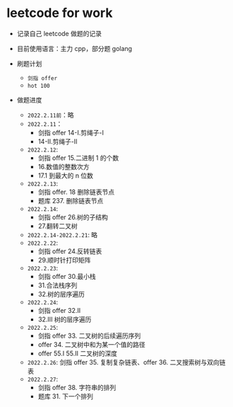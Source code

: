 # leetcode for work

- 记录自己 leetcode 做题的记录
- 目前使用语言：主力 cpp，部分题 golang
- 刷题计划

  - `剑指 offer`
  - `hot 100`

- 做题进度
  - `2022.2.11前`：略
  - `2022.2.11`：
    - 剑指 offer 14-I.剪绳子-I
    - 14-II.剪绳子-II
  - `2022.2.12`: 
    - 剑指 offer 15.二进制 1 的个数
    - 16.数值的整数次方
    - 17.1 到最大的 n 位数
  - `2022.2.13`:
    - 剑指 offer. 18 删除链表节点
    - 题库 237. 删除链表节点
  - `2022.2.14`: 
    - 剑指 offer 26.树的子结构
    - 27.翻转二叉树
  - `2022.2.14-2022.2.21`: 略
  - `2022.2.22`: 
    - 剑指 offer 24.反转链表
    - 29.顺时针打印矩阵
  - `2022.2.23`: 
    - 剑指 offer 30.最小栈
    - 31.合法栈序列
    - 32.树的层序遍历
  - `2022.2.24`: 
    - 剑指 offer 32.II
    - 32.III 树的层序遍历
  - `2022.2.25`: 
    - 剑指 offer 33. 二叉树的后续遍历序列
    - offer 34. 二叉树中和为某一个值的路径
    - offer 55.I 55.II 二叉树的深度
  - `2022.2.26`: 剑指 offer 35. 复制复杂链表、offer 36. 二叉搜索树与双向链表
  - `2022.2.27`: 
    - 剑指 offer 38. 字符串的排列
    - 题库 31. 下一个排列 
